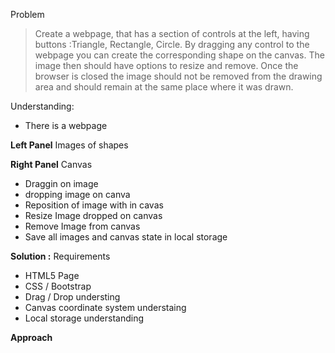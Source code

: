 Problem
> Create a webpage, that has a section of controls at the left, having buttons :Triangle, Rectangle, Circle. By dragging any control to the webpage you can create the corresponding shape on the canvas. The image then should have options to resize and remove. Once the browser is closed the image should not be removed from the drawing area and should
remain at the same place where it was drawn.

Understanding:
- There is a webpage

**Left Panel**
 Images of shapes

**Right Panel**
 Canvas

- Draggin on image
- dropping image on canva
- Reposition of image with in cavas
- Resize Image dropped on canvas
- Remove Image from canvas
- Save all images and canvas state in local storage



**Solution :**
Requirements
- HTML5 Page
- CSS / Bootstrap
- Drag / Drop understing
- Canvas coordinate system understaing
- Local storage understanding

**Approach**


